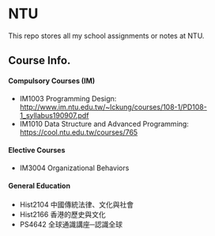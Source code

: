 # NTU
This repo stores all my school assignments or notes at NTU.

## Course Info.
#### Compulsory Courses (IM)
* IM1003 Programming Design: http://www.im.ntu.edu.tw/~lckung/courses/108-1/PD108-1_syllabus190907.pdf
* IM1010 Data Structure and Advanced Programming: https://cool.ntu.edu.tw/courses/765
#### Elective Courses
* IM3004 Organizational Behaviors
#### General Education
* Hist2104 中國傳統法律、文化與社會
* Hist2166 香港的歷史與文化
* PS4642 全球通識講座─認識全球
